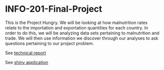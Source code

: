 # INFO-201-Final-Project
This is the Project Hungry. We will be looking at how malnutrition rates relate to the importation and exportation quantities for each country. In order to do this, we will be analyzing data sets pertaining to malnutrition and trade. We will then use information we discover through our analyses to ask questions pertaining to our project problem. 

See [technical report](https://github.com/rongt2-1861545/INFO-201/wiki/Technical-Report)

See [shiny application](https://makennabarton.shinyapps.io/shiny/)
